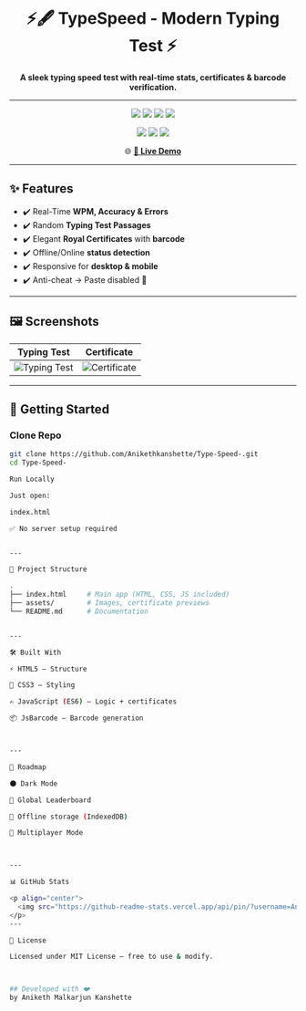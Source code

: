 <h1 align="center">⚡🖋️ TypeSpeed - Modern Typing Test ⚡</h1>

<p align="center">
  <b>A sleek typing speed test with real-time stats, certificates & barcode verification.</b>
</p>

---

<p align="center">
  <img src="https://img.shields.io/github/stars/Anikethkanshette/Type-Speed-?style=for-the-badge&logo=github" />
  <img src="https://img.shields.io/github/forks/Anikethkanshette/Type-Speed-?style=for-the-badge&logo=git" />
  <img src="https://img.shields.io/github/license/Anikethkanshette/Type-Speed-?style=for-the-badge" />
  <img src="https://visitor-badge.laobi.icu/badge?page_id=Anikethkanshette.Type-Speed-" />
</p>

<p align="center">
  <img src="https://img.shields.io/badge/HTML5-orange?style=for-the-badge&logo=html5" />
  <img src="https://img.shields.io/badge/CSS3-blue?style=for-the-badge&logo=css3" />
  <img src="https://img.shields.io/badge/JavaScript-yellow?style=for-the-badge&logo=javascript" />
</p>

<p align="center">
  🌐 <a href="https://Anikethkanshette.github.io/Type-Speed-" target="_blank"><b>🚀 Live Demo</b></a>  
</p>

---

## ✨ Features
- ✔️ Real-Time **WPM, Accuracy & Errors**  
- ✔️ Random **Typing Test Passages**  
- ✔️ Elegant **Royal Certificates** with **barcode**  
- ✔️ Offline/Online **status detection**  
- ✔️ Responsive for **desktop & mobile**  
- ✔️ Anti-cheat → Paste disabled 🚫  

---

## 🖼️ Screenshots

| Typing Test | Certificate |
|-------------|-------------|
| ![Typing Test](assets/typing-test.png) | ![Certificate](assets/certificate.png) |

---

## 🚀 Getting Started

### Clone Repo
```bash
git clone https://github.com/Anikethkanshette/Type-Speed-.git
cd Type-Speed-

Run Locally

Just open:

index.html

✅ No server setup required


---

📂 Project Structure

.
├── index.html     # Main app (HTML, CSS, JS included)
├── assets/        # Images, certificate previews
└── README.md      # Documentation


---

🛠️ Built With

⚡ HTML5 – Structure

🎨 CSS3 – Styling

✍️ JavaScript (ES6) – Logic + certificates

📦 JsBarcode – Barcode generation



---

🎯 Roadmap

🌑 Dark Mode

🏅 Global Leaderboard

💾 Offline storage (IndexedDB)

👥 Multiplayer Mode



---

📊 GitHub Stats

<p align="center">
  <img src="https://github-readme-stats.vercel.app/api/pin/?username=Anikethkanshette&repo=Type-Speed-&theme=tokyonight" />
</p>
---

📜 License

Licensed under MIT License – free to use & modify.



## Developed with ❤️
by Aniketh Malkarjun Kanshette 
